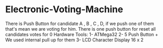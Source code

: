 # Electronic-Voting-Machine
There is Push Button for candidate A , B , C , D, if we push one of them that's mean we are voting for him. There is one push button for reset all candidates votes for 0
Hardware Tools:
1- ATMega32
2- 5 Push Button + We used internal pull up for them
3- LCD Character Display 16 x 2
